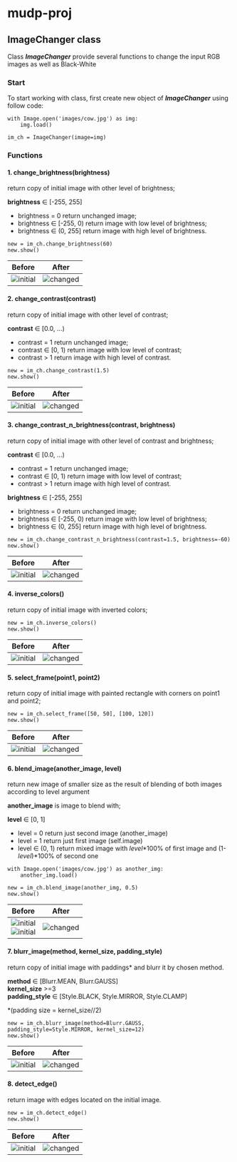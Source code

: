 # mudp-proj
## ImageChanger class

Class ***ImageChanger*** provide several functions to change the input RGB images as well as Black-White

### Start 
To start working with class, first create new object of ***ImageChanger*** using follow code:
```
with Image.open('images/cow.jpg') as img:
    img.load()

im_ch = ImageChanger(image=img)
```

### Functions

#### 1. change_brightness(brightness)  

return copy of initial image with other level of brightness;  

 __brightness__ ∈ [-255, 255]
 * brightness = 0 return unchanged image;  
 * brightness ∈ [-255, 0) return image with low level of brightness;  
 * brightness ∈ (0, 255] return image with high level of brightness.

```    
new = im_ch.change_brightness(60)
new.show()
```

| Before                     | After                            |
|----------------------------|----------------------------------|
| ![initial](images/cow.jpg) | ![changed](images/cow_brigh.jpg) |

#### 2. change_contrast(contrast)  

return copy of initial image with other level of contrast;  

 __contrast__ ∈ [0.0, ...) 
 * contrast = 1 return unchanged image;
 * contrast ∈ [0, 1) return image with low level of contrast;
 * contrast > 1 return image with high level of contrast.

```    
new = im_ch.change_contrast(1.5)
new.show()
```

| Before                     | After                               |
|----------------------------|-------------------------------------|
| ![initial](images/cow.jpg) | ![changed](images/cow_contrast.jpg) |

#### 3. change_contrast_n_brightness(contrast, brightness)  

return copy of initial image with other level of contrast and brightness;  

 __contrast__ ∈ [0.0, ...) 
 * contrast = 1 return unchanged image;
 * contrast ∈ [0, 1) return image with low level of contrast;
 * contrast > 1 return image with high level of contrast.

__brightness__ ∈ [-255, 255]
 * brightness = 0 return unchanged image;  
 * brightness ∈ [-255, 0) return image with low level of brightness;  
 * brightness ∈ (0, 255] return image with high level of brightness.

```    
new = im_ch.change_contrast_n_brightness(contrast=1.5, brightness=-60)
new.show()
```

| Before                     | After                                 |
|----------------------------|---------------------------------------|
| ![initial](images/cow.jpg) | ![changed](images/cow_cont&brigh.jpg) |



#### 4. inverse_colors()  

return copy of initial image with inverted colors;  

```    
new = im_ch.inverse_colors()
new.show()
```

| Before                     | After                      |
|----------------------------|----------------------------|
| ![initial](images/cow.jpg) | ![changed](images/cow.jpg) |



#### 5. select_frame(point1, point2)  

return copy of initial image with painted rectangle with corners on point1 and point2;  

```    
new = im_ch.select_frame([50, 50], [100, 120])
new.show()
```

| Before                     | After                      |
|----------------------------|----------------------------|
| ![initial](images/cow.jpg) | ![changed](images/cow.jpg) |

#### 6. blend_image(another_image, level)  

return new image of smaller size 
        as the result of blending of both images according to level argument


__another_image__ is image to blend with;  

__level__ ∈ [0, 1]
* level = 0 return just second image (another_image)
* level = 1 return just first image (self.image)
* level ∈ (0, 1) return mixed image with _level_*100% of first image
            and (1-_level_)*100% of second one
```    
with Image.open('images/cow.jpg') as another_img:
    another_img.load()

new = im_ch.blend_image(another_img, 0.5)
new.show()
```

| Before                                                      | After                      |
|-------------------------------------------------------------|----------------------------|
| ![initial](images/cow.jpg) <br/> ![initial](images/cow.jpg) | ![changed](images/cow.jpg) |

  
#### 7. blurr_image(method, kernel_size, padding_style)  

return copy of initial image with paddings* and blurr it by chosen method.

__method__ ∈ [Blurr.MEAN, Blurr.GAUSS]  
__kernel_size__ >=3  
__padding_style__ ∈ [Style.BLACK, Style.MIRROR, Style.CLAMP]

*(padding size = kernel_size//2)
```    
new = im_ch.blurr_image(method=Blurr.GAUSS, padding_style=Style.MIRROR, kernel_size=12)
new.show()
```

| Before                     | After                            |
|----------------------------|----------------------------------|
| ![initial](images/cow.jpg) | ![changed](images/cow_blurr.jpg) |



#### 8. detect_edge()  

return image with edges located on the initial image.

```    
new = im_ch.detect_edge()
new.show()
```

| Before                     | After                           |
|----------------------------|---------------------------------|
| ![initial](images/cow.jpg) | ![changed](images/cow_edge.jpg) |


